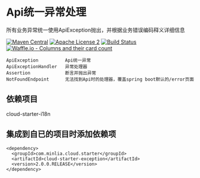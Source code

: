 # Api统一异常处理   

所有业务异常统一使用ApiException抛出，并根据业务错误编码释义详细信息

[![Maven Central](https://maven-badges.herokuapp.com/maven-central/com.minlia.cloud.starter/cloud-starter-exception/badge.svg?style=plastic)](https://maven-badges.herokuapp.com/maven-central/com.minlia.cloud.starter/cloud-starter-exception/) 
[![Apache License 2](https://img.shields.io/badge/license-ASF2-blue.svg)](https://www.apache.org/licenses/LICENSE-2.0.txt) 
[![Build Status](https://travis-ci.org/minlia-projects/cloud-starter-exception.svg?branch=master)](https://travis-ci.org/minlia-projects/cloud-starter-exception)
[![Waffle.io - Columns and their card count](https://badge.waffle.io/minlia-projects/cloud-starter-exception.svg?columns=all)](https://waffle.io/minlia-projects/cloud-starter-exception)


```
ApiException          Api统一异常
ApiExceptionHandler   异常处理器
Assertion             断言并抛出异常
NotFoundEndpoint      无法找到Api时的处理器，覆盖spring boot默认的/error页面
```
## 依赖项目
cloud-starter-i18n


## 集成到自已的项目时添加依赖项  

```pom
<dependency>
  <groupId>com.minlia.cloud.starter</groupId>
  <artifactId>cloud-starter-exception</artifactId>
  <version>2.0.0.RELEASE</version>
</dependency>
```
